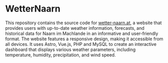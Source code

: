 # WetterNaarn
This repository contains the source code for [wetter-naarn.at](https://wetter-naarn.at), a website that provides users with up-to-date weather information, forecasts, and historical data for Naarn im Machlande in an informative and user-friendly format. The website features a responsive design, making it accessible from all devices. It uses Astro, Vue.js, PHP and MySQL to create an interactive dashboard that displays various weather parameters, including temperature, humidity, precipitation, and wind speed.
